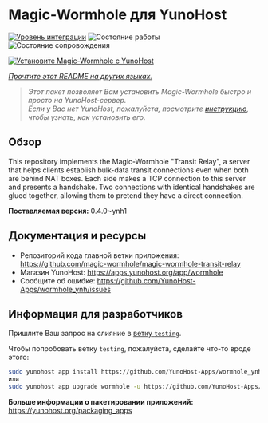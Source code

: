 <!--
Важно: этот README был автоматически сгенерирован <https://github.com/YunoHost/apps/tree/master/tools/readme_generator>
Он НЕ ДОЛЖЕН редактироваться вручную.
-->

# Magic-Wormhole для YunoHost

[![Уровень интеграции](https://apps.yunohost.org/badge/integration/wormhole)](https://ci-apps.yunohost.org/ci/apps/wormhole/)
![Состояние работы](https://apps.yunohost.org/badge/state/wormhole)
![Состояние сопровождения](https://apps.yunohost.org/badge/maintained/wormhole)

[![Установите Magic-Wormhole с YunoHost](https://install-app.yunohost.org/install-with-yunohost.svg)](https://install-app.yunohost.org/?app=wormhole)

*[Прочтите этот README на других языках.](./ALL_README.md)*

> *Этот пакет позволяет Вам установить Magic-Wormhole быстро и просто на YunoHost-сервер.*  
> *Если у Вас нет YunoHost, пожалуйста, посмотрите [инструкцию](https://yunohost.org/install), чтобы узнать, как установить его.*

## Обзор

This repository implements the Magic-Wormhole "Transit Relay", a server that helps clients establish bulk-data transit connections even when both are behind NAT boxes. Each side makes a TCP connection to this server and presents a handshake. Two connections with identical handshakes are glued together, allowing them to pretend they have a direct connection.

**Поставляемая версия:** 0.4.0~ynh1
## Документация и ресурсы

- Репозиторий кода главной ветки приложения: <https://github.com/magic-wormhole/magic-wormhole-transit-relay>
- Магазин YunoHost: <https://apps.yunohost.org/app/wormhole>
- Сообщите об ошибке: <https://github.com/YunoHost-Apps/wormhole_ynh/issues>

## Информация для разработчиков

Пришлите Ваш запрос на слияние в [ветку `testing`](https://github.com/YunoHost-Apps/wormhole_ynh/tree/testing).

Чтобы попробовать ветку `testing`, пожалуйста, сделайте что-то вроде этого:

```bash
sudo yunohost app install https://github.com/YunoHost-Apps/wormhole_ynh/tree/testing --debug
или
sudo yunohost app upgrade wormhole -u https://github.com/YunoHost-Apps/wormhole_ynh/tree/testing --debug
```

**Больше информации о пакетировании приложений:** <https://yunohost.org/packaging_apps>
